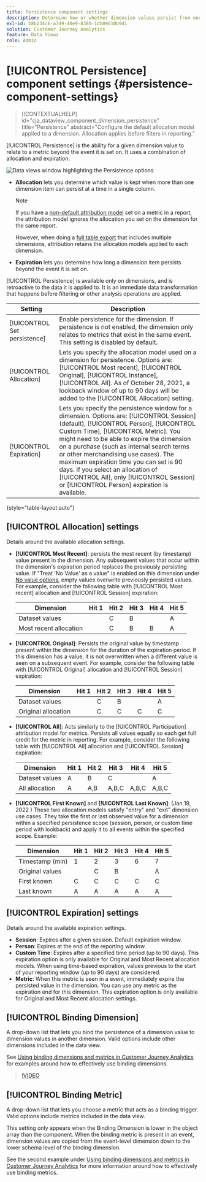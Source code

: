 ```yaml
---
title: Persistence component settings
description: Determine how or whether dimension values persist from one event to the next.
exl-id: b8b234c6-a7d9-40e9-8380-1db09610b941
solution: Customer Journey Analytics
feature: Data Views
role: Admin
---
```


# [!UICONTROL Persistence] component settings {#persistence-component-settings}

<!-- markdownlint-disable MD034 -->

>[!CONTEXTUALHELP]
>id="cja_dataview_component_dimension_persistence"
>title="Persistence"
>abstract="Configure the default allocation model applied to a dimension. Allocation applies before filters in reporting."

<!-- markdownlint-enable MD034 -->



[!UICONTROL Persistence] is the ability for a given dimension value to relate to a metric beyond the event it is set on. It uses a combination of allocation and expiration.

![Data views window highlighting the Persistence options](../assets/persistence.png)

* **Allocation** lets you determine which value is kept when more than one dimension item can persist at a time in a single column.

  >[!NOTE]
  >
  >If you have a [non-default attribution model](/help/data-views/component-settings/attribution.md) set on a metric in a report, the attribution model ignores the allocation you set on the dimension for the same report.
  >
  >However, when doing a [full table export](/help/analysis-workspace/export/export-cloud.md) that includes multiple dimensions, attribution retains the allocation models applied to each dimension.

* **Expiration** lets you determine how long a dimension item persists beyond the event it is set on.

[!UICONTROL Persistence] is available only on dimensions, and is retroactive to the data it is applied to. It is an immediate data transformation that happens before filtering or other analysis operations are applied.

| Setting | Description |
| --- | --- |
| [!UICONTROL Set persistence] | Enable persistence for the dimension. If persistence is not enabled, the dimension only relates to metrics that exist in the same event. This setting is disabled by default. |
| [!UICONTROL Allocation] | Lets you specify the allocation model used on a dimension for persistence. Options are: [!UICONTROL Most recent], [!UICONTROL Original], [!UICONTROL Instance], [!UICONTROL All]. As of October 28, 2021, a lookback window of up to 90 days will be added to the [!UICONTROL Allocation] setting. |
| [!UICONTROL Expiration] | Lets you specify the persistence window for a dimension. Options are: [!UICONTROL Session] (default), [!UICONTROL Person], [!UICONTROL Custom Time], [!UICONTROL Metric]. You might need to be able to expire the dimension on a purchase (such as internal search terms or other merchandising use cases). The maximum expiration time you can set is 90 days. If you select an allocation of [!UICONTROL All], only [!UICONTROL Session] or [!UICONTROL Person] expiration is available. |

{style="table-layout:auto"}

## [!UICONTROL Allocation] settings

Details around the available allocation settings.

* **[!UICONTROL Most Recent]**: persists the most recent (by timestamp) value present in the dimension. Any subsequent values that occur within the dimension's expiration period replaces the previously persisting value. If "Treat 'No Value' as a value" is enabled on this dimension under [No value options](no-value-options.md), empty values overwrite previously persisted values. For example, consider the following table with [!UICONTROL Most recent] allocation and [!UICONTROL Session] expiration:

  | Dimension | Hit 1 | Hit 2 | Hit 3 | Hit 4 | Hit 5 |
  | --- | --- | --- | --- | --- | --- |
  | Dataset values |  | C | B |  | A |
  | Most recent allocation |  | C | B | B | A |

* **[!UICONTROL Original]**: Persists the original value by timestamp present within the dimension for the duration of the expiration period. If this dimension has a value, it is not overwritten when a different value is seen on a subsequent event. For example, consider the following table with [!UICONTROL Original] allocation and [!UICONTROL Session] expiration:

  | Dimension | Hit 1 | Hit 2 | Hit 3 | Hit 4 | Hit 5 |
  | --- | --- | --- | --- | --- | --- |
  | Dataset values |  | C | B |  | A |
  | Original allocation |  | C | C | C | C |

* **[!UICONTROL All]**: Acts similarly to the [!UICONTROL Participation] attribution model for metrics. Persists all values equally so each get full credit for the metric in reporting. For example, consider the following table with [!UICONTROL All] allocation and [!UICONTROL Session] expiration:

  | Dimension | Hit 1 | Hit 2 | Hit 3 | Hit 4 | Hit 5 |
  | --- | --- | --- | --- | --- | --- |
  | Dataset values | A | B | C |  | A |
  | All allocation | A | A,B | A,B,C | A,B,C | A,B,C |

* **[!UICONTROL First Known]** and **[!UICONTROL Last Known]**: (Jan 19, 2022 ) These two allocation models satisfy "entry" and "exit" dimension use cases. They take the first or last observed value for a dimension within a specified persistence scope (session, person, or custom time period with lookback) and apply it to all events within the specified scope. Example:

  | Dimension | Hit 1 | Hit 2 | Hit 3 | Hit 4 | Hit 5 |
  | --- | --- | --- | --- | --- | --- |
  | Timestamp (min) | 1 | 2 | 3 | 6 | 7 |
  | Original values |  | C | B |  | A |
  | First known | C | C | C | C | C |
  | Last known | A | A | A | A | A |

## [!UICONTROL Expiration] settings

Details around the available expiration settings.

* **Session**: Expires after a given session. Default expiration window.
* **Person**: Expires at the end of the reporting window.
* **Custom Time**: Expires after a specified time period (up to 90 days). This expiration option is only available for Original and Most Recent allocation models. When using time-based expiration, values previous to the start of your reporting window (up to 90 days) are considered.
* **Metric**: When this metric is seen in a event, immediately expire the persisted value in the dimension. You can use any metric as the expiration end for this dimension. This expiration option is only available for Original and Most Recent allocation settings.

## [!UICONTROL Binding Dimension]

A drop-down list that lets you bind the persistence of a dimension value to dimension values in another dimension. Valid options include other dimensions included in the data view.

See [Using binding dimensions and metrics in Customer Journey Analytics](../../use-cases/data-views/binding-dimensions-metrics.md) for examples around how to effectively use binding dimensions.

>[!VIDEO](https://video.tv.adobe.com/v/342694/?quality=12)

## [!UICONTROL Binding Metric]

A drop-down list that lets you choose a metric that acts as a binding trigger. Valid options include metrics included in the data view.

This setting only appears when the Binding Dimension is lower in the object array than the component. When the binding metric is present in an event, dimension values are copied from the event-level dimension down to the lower schema level of the binding dimension.

See the second example under [Using binding dimensions and metrics in Customer Journey Analytics](../../use-cases/data-views/binding-dimensions-metrics.md) for more information around how to effectively use binding metrics.
